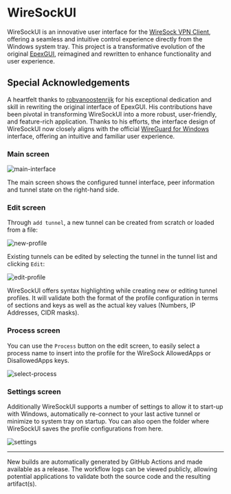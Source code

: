 # WireSockUI

WireSockUI is an innovative user interface for the [WireSock VPN Client](https://www.wiresock.net), offering a seamless and intuitive control experience directly from the Windows system tray. This project is a transformative evolution of the original [EpexGUI](https://github.com/Epenko1337/EpexGUI), reimagined and rewritten to enhance functionality and user experience.

## Special Acknowledgements

A heartfelt thanks to [robvanoostenrijk](https://github.com/robvanoostenrijk/WireSockUI) for his exceptional dedication and skill in rewriting the original interface of EpexGUI. His contributions have been pivotal in transforming WireSockUI into a more robust, user-friendly, and feature-rich application. Thanks to his efforts, the interface design of WireSockUI now closely aligns with the official [WireGuard for Windows](https://www.wireguard.com/install/#windows-7-81-10-11-2008r2-2012r2-2016-2019-2022) interface, offering an intuitive and familiar user experience.

### Main screen

![main-interface](https://user-images.githubusercontent.com/6480052/230771736-d467ea72-aa16-46bc-9cbd-8477dcf4c2bb.png)

The main screen shows the configured tunnel interface, peer information and tunnel state on the right-hand side.

### Edit screen

Through `add tunnel`, a new tunnel can be created from scratch or loaded from a file:

![new-profile](https://user-images.githubusercontent.com/6480052/230771804-db5494f1-198e-4238-900f-abb95f94bbac.png)

Existing tunnels can be edited by selecting the tunnel in the tunnel list and clicking `Edit`:

![edit-profile](https://user-images.githubusercontent.com/6480052/230771826-ae3cf5ee-f6d4-411c-a69c-6eb805def928.png)

WireSockUI offers syntax highlighting while creating new or editing tunnel profiles. It will validate both the format of the profile configuration in terms of sections and keys as well as the actual key values (Numbers, IP Addresses, CIDR masks).

### Process screen

You can use the `Process` button on the edit screen, to easily select a process name to insert into the profile for the WireSock AllowedApps or DisallowedApps keys.

![select-process](https://user-images.githubusercontent.com/6480052/230771894-b907c183-cdb2-48f2-8d58-03223b4c1ff8.png)

### Settings screen

Additionally WireSockUI supports a number of settings to allow it to start-up with Windows, automatically re-connect to your last active tunnel or minimize to system tray on startup. You can also open the folder where WireSockUI saves the profile configurations from here.

![settings](https://github.com/wiresock/WireSockUI/assets/20592735/5e389ab5-4e80-42f3-8b4d-1f92285f69c2)


------

New builds are automatically generated by GitHub Actions and made available as a release. The workflow logs can be viewed publicly, allowing potential applications to validate both the source code and the resulting artifact(s).
